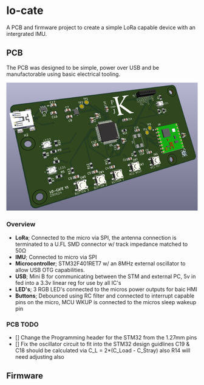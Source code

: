 # lo-cate
A PCB and firmware project to create a simple LoRa capable device with an intergrated IMU. 
## PCB
The PCB was designed to be simple, power over USB and be manufactorable using basic electrical tooling.

![alt text](docs/image.png)

### Overview
 - **LoRa**; Connected to the micro via SPI, the antenna connection is terminated to a U.FL SMD connector w/ track impedance matched to 50&Omega;
 - **IMU**; Connected to micro via SPI 
 - **Microcontroller**; STM32F401RET7 w/ an 8MHz external oscillator to allow USB OTG capabilities. 
 - **USB**; Mini B for communicating between the STM and external PC, 5v in fed into a 3.3v linear reg for use by all IC's
 - **LED's**; 3 RGB LED's connected to the micros power outputs for baic HMI
 - **Buttons**; Debounced using RC filter and connected to interrupt capable pins on the micro, MCU WKUP is connected to the micros sleep wakeup pin


### PCB TODO 
 - [] Change the Programming header for the STM32 from the 1.27mm pins
 - [] Fix the oscillator circuit to fit into the STM32 design guidlines C19 & C18 should be calculated via C_L = 2*(C_Load - C_Stray) also R14 will need adjusting also 

## Firmware 
